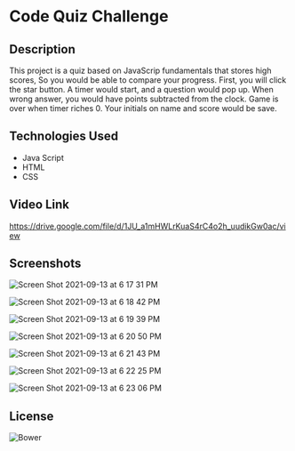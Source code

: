 # Code Quiz Challenge

## Description

This project is a quiz based on JavaScrip fundamentals that stores high scores, So you would be able to compare your progress.  First, you will click the star button. A timer would start, and a question would pop up. When wrong answer, you would have points subtracted from the clock. Game is over when timer riches 0. Your initials on name and score would be save.

## Technologies Used

* Java Script
* HTML
* CSS

## Video Link

https://drive.google.com/file/d/1JU_a1mHWLrKuaS4rC4o2h_uudikGw0ac/view

## Screenshots
![Screen Shot 2021-09-13 at 6 17 31 PM](https://user-images.githubusercontent.com/69886471/133170623-44f8cfd0-530b-4872-9080-412e97f5ab14.png)


![Screen Shot 2021-09-13 at 6 18 42 PM](https://user-images.githubusercontent.com/69886471/133170690-a2d4cc67-513b-4f6d-9889-894e8c108cde.png)

![Screen Shot 2021-09-13 at 6 19 39 PM](https://user-images.githubusercontent.com/69886471/133170703-3ef0674a-34f6-457a-8eb6-087d712d488b.png)

![Screen Shot 2021-09-13 at 6 20 50 PM](https://user-images.githubusercontent.com/69886471/133170732-c3aa8358-f36e-460b-bbac-6771a02bdfb7.png)

![Screen Shot 2021-09-13 at 6 21 43 PM](https://user-images.githubusercontent.com/69886471/133170787-ee60c653-e9e4-4f59-bc4e-4170be7b1f05.png)

![Screen Shot 2021-09-13 at 6 22 25 PM](https://user-images.githubusercontent.com/69886471/133170834-e63b1c64-76b1-4f40-a786-08dc7aa5ca75.png)

![Screen Shot 2021-09-13 at 6 23 06 PM](https://user-images.githubusercontent.com/69886471/133170877-92123efd-5f6d-4272-9edf-528363c62e6b.png)



## License

![Bower](https://img.shields.io/bower/l/MI)
